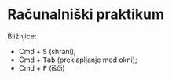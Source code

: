 # Računalniški praktikum
Bližnjice:
+ Cmd + <kbd>S</kbd> (shrani);
+ Cmd + <kbd>Tab</kbd> (preklapljanje med okni);
+ Cmd + <kbd>F</kbd> (išči)
